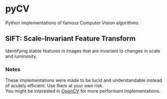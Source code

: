 # pyCV
Python implementations of famous Computer Vision algorithms.

## SIFT: Scale-Invariant Feature Transform
Identifying stable features in images that are invariant to changes in scale and luminosity.

### Notes
These implementations were made to be lucid and understandable instead of acutely efficient. Use them at your own risk.  
You might be interested in [OpenCV](https://github.com/opencv/opencv) for more performant implementations.
